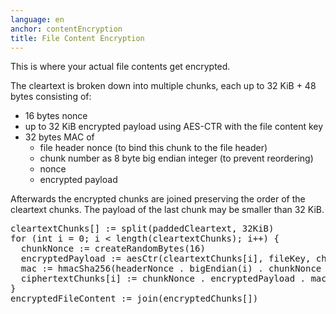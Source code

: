```yaml
---
language: en
anchor: contentEncryption
title: File Content Encryption
---
```

<p class="lead">This is where your actual file contents get encrypted.</p>

The cleartext is broken down into multiple chunks, each up to 32 KiB + 48 bytes consisting of:

<ul>
  <li>16 bytes nonce</li>
  <li>up to 32 KiB encrypted payload using AES-CTR with the file content key</li>
  <li>
    32 bytes MAC of
    <ul>
      <li>file header nonce (to bind this chunk to the file header)</li>
      <li>chunk number as 8 byte big endian integer (to prevent reordering)</li>
      <li>nonce</li>
      <li>encrypted payload</li>
    </ul>
  </li>
</ul>

Afterwards the encrypted chunks are joined preserving the order of the cleartext chunks. The payload of the last chunk may be smaller than 32 KiB.

<pre>
cleartextChunks[] := split(paddedCleartext, 32KiB)
for (int i = 0; i < length(cleartextChunks); i++) {
  chunkNonce := createRandomBytes(16)
  encryptedPayload := aesCtr(cleartextChunks[i], fileKey, chunkNonce)
  mac := hmacSha256(headerNonce . bigEndian(i) . chunkNonce . encryptedPayload, macMasterKey)
  ciphertextChunks[i] := chunkNonce . encryptedPayload . mac
}
encryptedFileContent := join(encryptedChunks[])
</pre>
